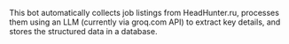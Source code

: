   This bot automatically collects job listings from HeadHunter.ru, processes them using an LLM (currently via groq.com API) to extract key details, and stores the structured data in a database.
